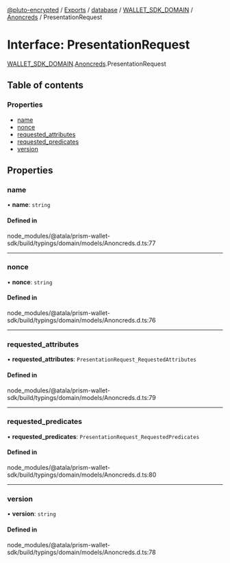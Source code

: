[@pluto-encrypted](../README.md) / [Exports](../modules.md) / [database](../modules/database.md) / [WALLET\_SDK\_DOMAIN](../modules/database.WALLET_SDK_DOMAIN.md) / [Anoncreds](../modules/database.WALLET_SDK_DOMAIN.Anoncreds.md) / PresentationRequest

# Interface: PresentationRequest

[WALLET\_SDK\_DOMAIN](../modules/database.WALLET_SDK_DOMAIN.md).[Anoncreds](../modules/database.WALLET_SDK_DOMAIN.Anoncreds.md).PresentationRequest

## Table of contents

### Properties

- [name](database.WALLET_SDK_DOMAIN.Anoncreds.PresentationRequest.md#name)
- [nonce](database.WALLET_SDK_DOMAIN.Anoncreds.PresentationRequest.md#nonce)
- [requested\_attributes](database.WALLET_SDK_DOMAIN.Anoncreds.PresentationRequest.md#requested_attributes)
- [requested\_predicates](database.WALLET_SDK_DOMAIN.Anoncreds.PresentationRequest.md#requested_predicates)
- [version](database.WALLET_SDK_DOMAIN.Anoncreds.PresentationRequest.md#version)

## Properties

### name

• **name**: `string`

#### Defined in

node_modules/@atala/prism-wallet-sdk/build/typings/domain/models/Anoncreds.d.ts:77

___

### nonce

• **nonce**: `string`

#### Defined in

node_modules/@atala/prism-wallet-sdk/build/typings/domain/models/Anoncreds.d.ts:76

___

### requested\_attributes

• **requested\_attributes**: `PresentationRequest_RequestedAttributes`

#### Defined in

node_modules/@atala/prism-wallet-sdk/build/typings/domain/models/Anoncreds.d.ts:79

___

### requested\_predicates

• **requested\_predicates**: `PresentationRequest_RequestedPredicates`

#### Defined in

node_modules/@atala/prism-wallet-sdk/build/typings/domain/models/Anoncreds.d.ts:80

___

### version

• **version**: `string`

#### Defined in

node_modules/@atala/prism-wallet-sdk/build/typings/domain/models/Anoncreds.d.ts:78
